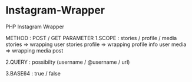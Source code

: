 # Instagram-Wrapper
PHP Instagram Wrapper

METHOD : POST / GET
PARAMETER
1.SCOPE : stories / profile / media
	stories => wrapping user stories
	profile => wrapping profile info user
	media => wrapping media post

2.QUERY : possibilty (username / @username / url)

3.BASE64 : true / false
